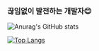 ### 끊임없이 발전하는 개발자😊

<!--
**https://github.com/anuraghazra/github-readme-stats/blob/master/docs/readme_kr.md
**Hooneats/Hooneats** is a ✨ _special_ ✨ repository because its `README.md` (this file) appears on your GitHub profile.

Here are some ideas to get you started:

- 🔭 I’m currently working on ...
- 🌱 I’m currently learning ...
- 👯 I’m looking to collaborate on ...
- 🤔 I’m looking for help with ...
- 💬 Ask me about ...
- 📫 How to reach me: ...
- 😄 Pronouns: ...
- ⚡ Fun fact: ...
-->

<!-- 총 커밋 수에 비공개 기여도 (private contribs) 수 추가하기 -->
<!-- 아이콘 표시하기 -->
![Anurag's GitHub stats](https://github-readme-stats.vercel.app/api?username=Hooneats&show_icons=true&count_private=true&hide=contribs,prs)

[![Top Langs](https://github-readme-stats.vercel.app/api/top-langs/?username=Hooneats&layout=compact&hide=TeX,css,html)](https://github.com/Hooneats)






